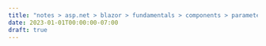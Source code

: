 ```yaml
---
title: "notes > asp.net > blazor > fundamentals > components > parameters"
date: 2023-01-01T00:00:00-07:00
draft: true
---
```

